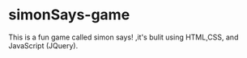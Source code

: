 # simonSays-game
This is a fun game called simon says! ,it's bulit using HTML,CSS, and JavaScript (JQuery). 
